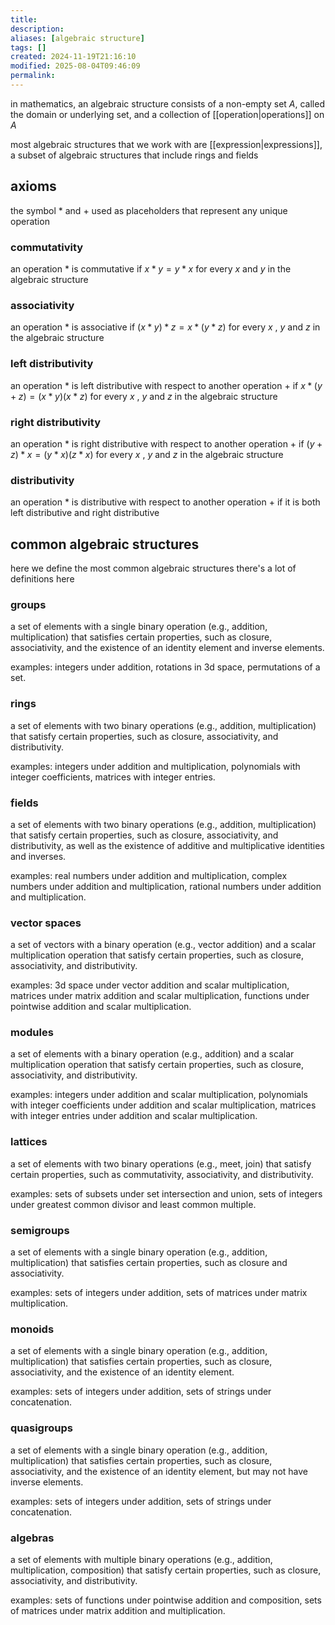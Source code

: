 ```yaml
---
title: 
description: 
aliases: [algebraic structure]
tags: []
created: 2024-11-19T21:16:10
modified: 2025-08-04T09:46:09
permalink:
---
```


in mathematics, an algebraic structure consists of a non-empty set $A$, called the domain or underlying set, and a collection of [[operation|operations]] on $A$

most algebraic structures that we work with are [[expression|expressions]], a subset of algebraic structures that include rings and fields

## axioms

the symbol $*$ and $+$ used as placeholders that represent any unique operation

### commutativity

an operation $*$ is commutative if
$x*y=y*x$
for every $x$ and $y$ in the algebraic structure

### associativity

an operation $*$ is associative if
$(x*y)*z=x*(y*z)$
for every $x$ , $y$ and $z$ in the algebraic structure

### left distributivity

an operation $*$ is left distributive with respect to another operation $+$ if
$x*(y+z)=(x*y)(x*z)$
for every $x$ , $y$ and $z$ in the algebraic structure

### right distributivity

an operation $*$ is right distributive with respect to another operation $+$ if
$(y+z)*x=(y*x)(z*x)$
for every $x$ , $y$ and $z$ in the algebraic structure

### distributivity

an operation $*$ is distributive with respect to another operation $+$ if it is both left distributive and right distributive

## common algebraic structures

here we define the most common algebraic structures
there's a lot of definitions here 

### groups

a set of elements with a single binary operation (e.g., addition, multiplication) that satisfies certain properties, such as closure, associativity, and the existence of an identity element and inverse elements.

examples: integers under addition, rotations in 3d space, permutations of a set.

### rings

a set of elements with two binary operations (e.g., addition, multiplication) that satisfy certain properties, such as closure, associativity, and distributivity.

examples: integers under addition and multiplication, polynomials with integer coefficients, matrices with integer entries.

### fields

a set of elements with two binary operations (e.g., addition, multiplication) that satisfy certain properties, such as closure, associativity, and distributivity, as well as the existence of additive and multiplicative identities and inverses.

examples: real numbers under addition and multiplication, complex numbers under addition and multiplication, rational numbers under addition and multiplication.

### vector spaces

a set of vectors with a binary operation (e.g., vector addition) and a scalar multiplication operation that satisfy certain properties, such as closure, associativity, and distributivity.

examples: 3d space under vector addition and scalar multiplication, matrices under matrix addition and scalar multiplication, functions under pointwise addition and scalar multiplication.

### modules

a set of elements with a binary operation (e.g., addition) and a scalar multiplication operation that satisfy certain properties, such as closure, associativity, and distributivity.

examples: integers under addition and scalar multiplication, polynomials with integer coefficients under addition and scalar multiplication, matrices with integer entries under addition and scalar multiplication.

### lattices

a set of elements with two binary operations (e.g., meet, join) that satisfy certain properties, such as commutativity, associativity, and distributivity.

examples: sets of subsets under set intersection and union, sets of integers under greatest common divisor and least common multiple.

### semigroups

a set of elements with a single binary operation (e.g., addition, multiplication) that satisfies certain properties, such as closure and associativity.

examples: sets of integers under addition, sets of matrices under matrix multiplication.

### monoids

a set of elements with a single binary operation (e.g., addition, multiplication) that satisfies certain properties, such as closure, associativity, and the existence of an identity element.

examples: sets of integers under addition, sets of strings under concatenation.

### quasigroups

a set of elements with a single binary operation (e.g., addition, multiplication) that satisfies certain properties, such as closure, associativity, and the existence of an identity element, but may not have inverse elements.

examples: sets of integers under addition, sets of strings under concatenation.

### algebras

a set of elements with multiple binary operations (e.g., addition, multiplication, composition) that satisfy certain properties, such as closure, associativity, and distributivity.

examples: sets of functions under pointwise addition and composition, sets of matrices under matrix addition and multiplication.
